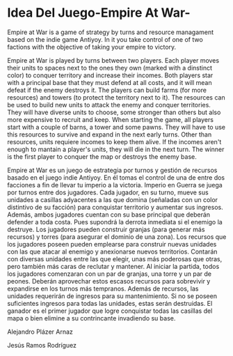 # Idea Del Juego-Empire At War-
Empire at War is a game of strategy by turns and resource managament based on the indie game Antiyoy. In it you take control of one of two factions with the objective of taking your empire to victory.

Empire at War is played by turns between two players. Each player moves their units to spaces next to the ones they own (marked with a dinstinct color) to conquer territory and increase their incomes. Both players star with a principal base that they must defend at all costs, and it will mean defeat if the enemy destroys it. The players can build farms (for more resources) and towers (to protect the territory next to it). The resources can be used to build new units to attack the enemy and conquer territories. They will have diverse units to choose, some stronger than others but also more expensive to recruit and keep. When starting the game, all players start with a couple of barns, a tower and some pawns. They will have to use this resources to survive and expand in the next early turns. Other than resources, units requiere incomes to keep them alive. If the incomes aren't enough to mantain a player's units, they will die in the next turn. The winner is the first player to conquer the map or destroys the enemy base.
 
 
Empire at War es un juego de estrategia por turnos y gestión de recursos basado en el juego indie Antiyoy. En él tomas el control de una de entre dos facciones a fin de llevar tu imperio a la victoria.
Imperio en Guerra se juega por turnos entre dos jugadores. Cada jugador, en su turno, mueve sus unidades a casillas adyacentes a las que domina (señaladas con un color distintivo de su facción) para conquistar territorio y aumentar sus ingresos. Además, ambos jugadores cuentan con su base principal que deberán defender a toda costa. Pues supondrá la derrota inmediata si el enemigo la destruye. Los jugadores pueden construir granjas (para generar más recursos) y torres (para asegurar el dominio de una zona). Los recursos que los jugadores poseen pueden emplearse para construir nuevas unidades con las que atacar al enemigo y anexionarse nuevos territorios. Contarán con diversas unidades entre las que elegir, unas más poderosas que otras, pero también más caras de reclutar y mantener. Al iniciar la partida, todos los jugadores comenzaran con un par de granjas, una torre y un par de peones. Deberán aprovechar estos escasos recursos para sobrevivir y expandirse en los turnos más tempranos. Además de recursos, las unidades requerirán de ingresos para su mantenimiento. Si no se poseen suficientes ingresos para todas las unidades, estas serán destruidas. El ganador es el primer jugador que logre conquistar todas las casillas del mapa o bien elimine a su contrincante invadiendo su base.
 
 
Alejandro Plázer Arnaz

Jesús Ramos Rodríguez
